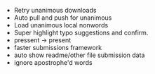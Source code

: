 - Retry unanimous downloads
- Auto pull and push for unanimous
- Load unanimous local nonwords
- Super highlight typo suggestions and confirm.
- pressent -> present
- faster submissions framework
 - auto show readme/other file submission data
- ignore apostrophe'd words
